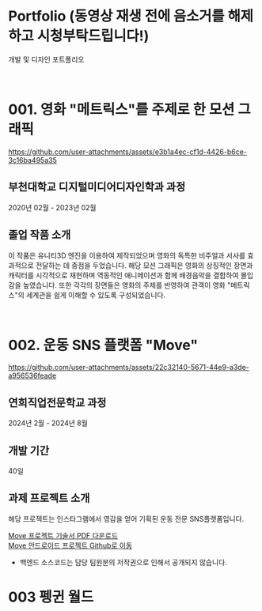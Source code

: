 # Portfolio (동영상 재생 전에 음소거를 해제하고 시청부탁드립니다!)
개발 및 디자인 포트폴리오

<br>

# 001. 영화 "메트릭스"를 주제로 한 모션 그래픽

https://github.com/user-attachments/assets/e3b1a4ec-cf1d-4426-b6ce-3c16ba495a35

## 부천대학교 디지털미디어디자인학과 과정
2020년 02월 - 2023년 02월

## 졸업 작품 소개
이 작품은 유니티3D 엔진을 이용하여 제작되었으며 영화의 독특한 비주얼과 서사를 효과적으로 전달하는 데 중점을 두었습니다. 
해당 모션 그래픽은 영화의 상징적인 장면과 캐릭터를 시각적으로 재현하며 역동적인 애니메이션과 함께 배경음악을 결합하여 몰입감을 높였습니다.
또한 각각의 장면들은 영화의 주제를 반영하여 관객이 영화 "메트릭스"의 세계관을 쉽게 이해할 수 있도록 구성되었습니다. 

<br>

# 002. 운동 SNS 플랫폼 "Move"

https://github.com/user-attachments/assets/22c32140-5671-44e9-a3de-a956536feade

## 연희직업전문학교 과정
2024년 2월 - 2024년 8월

## 개발 기간
40일

## 과제 프로젝트 소개
해당 프로젝트는 인스타그램에서 영감을 얻어 기획된 운동 전문 SNS플랫폼입니다.

<a href="https://github.com/user-attachments/files/17141841/Move.pdf">Move 프로젝트 기술서 PDF 다운로드</a>
<br>
<a href="https://github.com/EastWise1210/serverless-move-android">Move 안드로이드 프로젝트 Github로 이동</a>
- 백엔드 소스코드는 담당 팀원분의 저작권으로 인해서 공개되지 않습니다.

# 003 펭귄 월드
